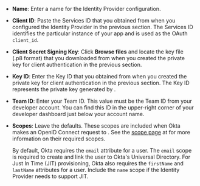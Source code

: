 * **Name**: Enter a name for the Identity Provider configuration.
* **Client ID**: Paste the Services ID that you obtained from <StackSelector snippet="idp" noSelector inline /> when you configured the Identity Provider in the previous section. The Services ID identifies the particular instance of your app and is used as the OAuth `client_id`.
* **Client Secret Signing Key**: Click **Browse files** and locate the key file (.p8 format) that you downloaded from <StackSelector snippet="idp" noSelector inline /> when you created the private key for client authentication in the previous section.
* **Key ID**: Enter the Key ID that you obtained from <StackSelector snippet="idp" noSelector inline /> when you created the private key for client authentication in the previous section. The Key ID represents the private key generated by <StackSelector snippet="idp" noSelector inline />.
* **Team ID**: Enter your <StackSelector snippet="idp" noSelector inline /> Team ID. This value must be the Team ID from your <StackSelector snippet="idp" noSelector inline /> developer account. You can find this ID in the upper-right corner of your <StackSelector snippet="idp" noSelector inline /> developer dashboard just below your account name.
* **Scopes**: Leave the defaults. These scopes are included when Okta makes an OpenID Connect request to <StackSelector snippet="idp" noSelector inline />. See the [scope page](https://developer.apple.com/documentation/sign_in_with_apple/clientconfigi/3230955-scope) at <StackSelector snippet="idp" noSelector inline /> for more information on their required scopes.

    By default, Okta requires the `email` attribute for a user. The `email` scope is required to create and link the user to Okta's Universal Directory. For Just In Time (JIT) provisioning, Okta also requires the `firstName` and `lastName` attributes for a user. Include the `name` scope if the Identity Provider needs to support JIT.
